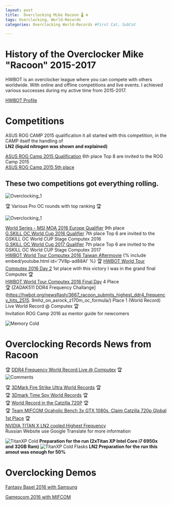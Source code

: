 ```yaml
---
layout: post
title:  Overclocking Mike Racoon 🌡️ ❄️
tags: Overclocking, World-Records
categories: Overclocking World-Records #First Cat, SubCat

---
```

# History of the Overclocker Mike "Racoon" 2015-2017

HWBOT is an overclocker league where you can compete with others worldwide.
With online and offline competitions and live events.
I achieved various successes during my active time from 2015-2017. 

[HWBOT Profile](https://hwbot.org/user/racoon) 


# Competitions 

ASUS ROG CAMP 2015 qualification it all started with this competition, in the CAMP itself the handling of \
**LN2 (liquid nitrogen was shown and explained)**

[ASUS ROG Camp 2015 Qualification](https://hwbot.org/competition/asus_rogcamp15_qual) 6th place Top 8 are invited to the ROG Camp 2015 \
[ASUS ROG Camp 2015 5th place](https://hwbot.org/competition/asus_rogcamp15_final)

## These two competitions got everything rolling.

![Overclocking_1](assets/img/web/oc/oc_2.png "LN2 Smoke")

🏆 Various Pro OC rounds with top ranking 🏆

![Overclocking_1](assets/img/web/oc/scores.png "Scores") 

[World Series - MSI MOA 2016 Europe Qualifier](https://hwbot.org/competition/ws16_eu_qualifier) 9th place \
[G.SKILL OC World Cup 2016 Qualifier](https://esports.hwbot.org/#!/round/gskill_ocworldcup_2016_qualifier) 7th place Top 6 are invited to the GSKILL OC World CUP Stage Computex 2016 \
[G.SKILL OC World Cup 2017 Qualifier](https://esports.hwbot.org/#!/round/gskill_ocworldcup_2017_qualifier) 7th place Top 6 are invited to the GSKILL OC World CUP Stage Computex 2017 \
[HWBOT World Tour Computex 2016 Taiwan Aftermovie](https://www.youtube.com/watch?v=7V8p-ad88AI&t=23s&ab_channel=OverClocking-TV) 
{% include embed/youtube.html id='7V8p-ad88AI' %}
🏆 [HWBOT World Tour Computex 2016 Day 2](https://esports.hwbot.org/#!/round/ws16_asia_qualifier_day2) 1st place with this victory I was in the grand final Computex 🏆 \
[HWBOT World Tour Computex 2016 Final Day](https://hwbot.org/competition/ws16_asia_final) 4 Place \
🏆 [ZADAK511 DDR4 Frequency Challange](https://hwbot.org/newsflash/3667_racoon_submits_highest_ddr4_frequency_hits_2515. 9mhz_on_asrock_z170m_oc_formula/) Place 1 (World Record) Live World Record @ Computex 🏆 \
Invitation ROG Camp 2016 as mentor guide for newcomers

![Memory Cold](assets/img/web/oc/memcold.jpeg "LN2 Mem")

# Overclocking Records News from Racoon

🏆 [DDR4 Frequency World Record Live @ Computex](https://hwbot.org/submission/3230544_racoon_memory_clock_ddr4_sdram_2515.9_mhz) 🏆 \
![Comments](assets/img/web/oc/react.png "Comments")

🏆 [3DMark Fire Strike Ultra World Records](https://hwbot.org/newsflash/4070_racoon_breaks_3dmark_fire_strike_ultra_and_3dmark_time_spy_world_records/) 🏆 \
🏆 [3Dmark Time Spy World Records](https://hwbot.org/newsflash/4070_racoon_breaks_3dmark_fire_strike_ultra_and_3dmark_time_spy_world_records/) 🏆 \
🏆 [World Record in the Catzilla 720P](https://hwbot.org/newsflash/4175_most_valuable_submission_of_week_51_2016_gold_for_racoon_(ch)_mr.db_(ir)_a39a_(gr)_and_walhalla_(de)/) 🏆 \
🏆 [Team MIFCOM Ocaholic Bench 3x GTX 1080s, Claim Catzilla 720p Global 1st Place](https://hwbot.org/newsflash/3910_team_mifcom_ocaholic_bench_3x_gtx_1080s_claim_catzilla_720p_global_1st_place/) 🏆 \
[NVIDIA TITAN X LN2 cooled Highest Frequency](https://se7en.ws/shveycarec-razognal-videokartu-titan-x-do-2619-m/) \
Russian Website use Google Translate for more information

![TitanXP Cold](assets/img/web/oc/sli.jpeg "Prep phase")
**Preparation for the run (2xTitan XP Intel Core i7 6950x and 32GB Ram)**
![TitanXP Cold Flasks](assets/img/web/oc/flask.jpg "LN2 flask for half run")
**LN2 Preparation for the run this amout was enough for 50%**

# Overclocking Demos

[Fantasy Basel 2016 with Samsung](https://hwbot.org/newsflash/3616_racoon_and_splmann_demo_sub_zero_overclocking_at_fantasy_basel/)



[Gamescom 2016 with MIFCOM](https://www.ekwb.com/blog/ekwb-at-gamescom-2016/)



